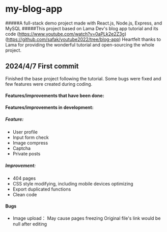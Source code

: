 # my-blog-app
#####A  full-stack demo project made with React.js, Node.js, Express, and MySQL
#####This project based on Lama Dev's blog app tutorial and its code (https://www.youtube.com/watch?v=0aPLk2e2Z3g) (https://github.com/safak/youtube2022/tree/blog-app) Heartfelt thanks to Lama for providing the wonderful tutorial and open-sourcing the whole project.

## 2024/4/7 First commit
Finished the base project following the tutorial. Some bugs were fixed and few features were created during coding.
#### Features/improvements that have been done:

#### Features/improvements in development:
##### Feature: 
- User profile
- Input form check
- Image compress
- Captcha
- Private posts

##### Improvement: 
- 404 pages
- CSS style modifying, including mobile devices optimizing
- Export duplicated functions
- Clean code

#### Bugs
- Image upload：
	May cause pages freezing
	Original file's link would be null after editing


